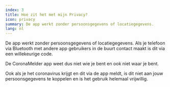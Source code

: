 ```yaml
---
index: 3
title: Hoe zit het met mijn Privacy?
icon: privacy
summary: De app werkt zonder persoonsgegevens of locatiegegevens.
lang: nl
---
```


De app werkt zonder persoonsgegevens of locatiegegevens. Als je telefoon via Bluetooth met andere app gebruikers in de buurt contact maakt is dit via een willekeurige code.

De CoronaMelder app weet dus niet wie je bent en ook niet waar je bent. 

Ook als je het coronavirus krijgt en dit via de app meldt, is dit niet aan jouw persoonsgegevens te koppelen en is het gebruik helemaal vrijwillig.
